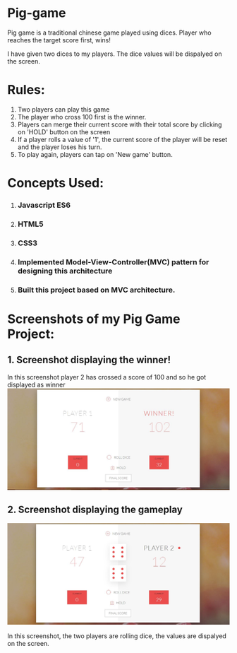 # Pig-game

Pig game is a traditional chinese game played using dices. Player who reaches the target score first, wins! 

I have given two dices to my players. The dice values will be dispalyed on the screen. 

# Rules:
1. Two players can play this game
2. The player who cross 100 first is the winner. 
3. Players can merge their current score with their total score by clicking on 'HOLD' button on the screen
4. If a player rolls a value of '1', the current score of the player will be reset and the player loses his turn.
5. To play again, players can tap on 'New game' button.

# Concepts Used:
1. ### Javascript ES6
2. ### HTML5
3. ### CSS3
4. ### Implemented Model-View-Controller(MVC) pattern for designing this architecture
5. ### Built this project based on MVC architecture.

# Screenshots of my Pig Game Project:
## 1. Screenshot displaying the winner!
In this screenshot player 2 has crossed a score of 100 and so he got displayed as winner
![Winner](https://raw.githubusercontent.com/deepu2010/Pig-game/master/Pig%20Game%201.JPG)

## 2. Screenshot displaying the gameplay
![Gameplay](https://raw.githubusercontent.com/deepu2010/Pig-game/master/Pig%20Game%202.JPG)

In this screenshot, the two players are rolling dice, the values are dispalyed on the screen.
